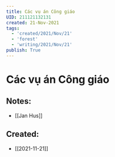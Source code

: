 ```yaml
---
title: Các vụ án Công giáo
UID: 211121132131
created: 21-Nov-2021
tags:
  - 'created/2021/Nov/21'
  - 'forest'
  - 'writing/2021/Nov/21'
publish: True
---
```

# Các vụ án Công giáo

## Notes:
- [[Jan Hus]]
## Created:
- [[2021-11-21]]
